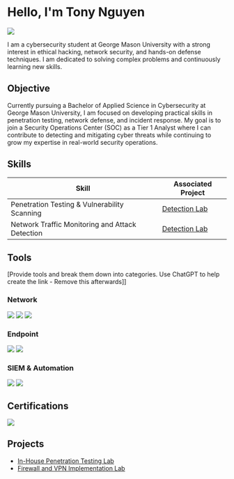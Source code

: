 # Hello, I'm Tony Nguyen
<a href="https://www.linkedin.com/in/nguyentony-cyber/"><img src="https://img.shields.io/badge/-LinkedIn-0072b1?&style=for-the-badge&logo=linkedin&logoColor=white" /></a>

I am a cybersecurity student at George Mason University with a strong interest in ethical hacking, network security, and hands-on defense techniques. I am dedicated to solving complex problems and continuously learning new skills.

## Objective


Currently pursuing a Bachelor of Applied Science in Cybersecurity at George Mason University, I am focused on developing practical skills in penetration testing, network defense, and incident response. My goal is to join a Security Operations Center (SOC) as a Tier 1 Analyst where I can contribute to detecting and mitigating cyber threats while continuing to grow my expertise in real-world security operations.

## Skills


| Skill                                         | Associated Project         |
|-----------------------------------------------|----------------------------|
|Penetration Testing & Vulnerability Scanning        | <a href="https://google.com">Detection Lab</a>|
| Network Traffic Monitoring and Attack Detection | <a href="https://google.com">Detection Lab</a>|

## Tools
[Provide tools and break them down into categories. Use ChatGPT to help create the link - Remove this afterwards]]

### Network
<div>
    <img src="https://img.shields.io/badge/-Wireshark-1679A7?&style=for-the-badge&logo=Wireshark&logoColor=white" />
    <img src="https://img.shields.io/badge/-Nmap-7AA2F7?&style=for-the-badge&logo=nmap&logoColor=white" />
    <img src="https://img.shields.io/badge/-pfSense-191919?&style=for-the-badge&logo=pfSense&logoColor=white" />
</div>

### Endpoint  
<div>
    <img src="https://img.shields.io/badge/-Kali_Linux-557C94?&style=for-the-badge&logo=kali-linux&logoColor=white" />
    <img src="https://img.shields.io/badge/-Metasploit-FF0000?&style=for-the-badge&logo=metasploit&logoColor=white" />
</div>

### SIEM & Automation  
<div>
    <img src="https://img.shields.io/badge/-Splunk-000000?&style=for-the-badge&logo=Splunk&logoColor=white" />
    <img src="https://img.shields.io/badge/-Microsoft_Sentinel-0078D4?&style=for-the-badge&logo=Microsoft&logoColor=white" />
</div>

## Certifications  
<div>
    <img src="https://img.shields.io/badge/-Security%2B-FF0000?&style=for-the-badge&logo=CompTIA&logoColor=white" />
</div>

## Projects

- [In-House Penetration Testing Lab](https://github.com/tonynguyen/in-house-penetration-testing-lab)  
- [Firewall and VPN Implementation Lab](https://github.com/tonynguyen/firewall-vpn-implementation-lab)  
